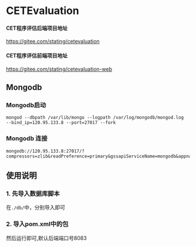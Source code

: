 # CETEvaluation

#### CET程序评估后端项目地址
https://gitee.com/stating/cetevaluation

#### CET程序评估前端项目地址
https://gitee.com/stating/cetevaluation-web

## Mongodb
### Mongodb启动
```
mongod --dbpath /var/lib/mongo --logpath /var/log/mongodb/mongod.log  --bind_ip=120.95.133.8 --port=27017 --fork
```

### Mongodb 连接
```
mongodb://120.95.133.8:27017/?compressors=zlib&readPreference=primary&gssapiServiceName=mongodb&appname=MongoDB%20Compass&ssl=false
```


## 使用说明
### 1. 先导入数据库脚本
在`./db/`中，分别导入即可

### 2. 导入pom.xml中的包
然后运行即可,默认后端端口号8083
